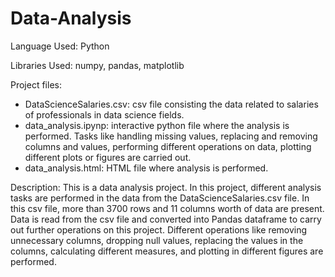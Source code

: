 # Data-Analysis

Language Used: Python

Libraries Used: numpy, pandas, matplotlib

Project files:

- DataScienceSalaries.csv: csv file consisting the data related to salaries of professionals in data science fields.
- data_analysis.ipynp: interactive python file where the analysis is performed. Tasks like handling missing values, replacing and removing columns and values, performing different operations on data, plotting different plots or figures are carried out.
- data_analysis.html: HTML file where analysis is performed.

Description: This is a data analysis project. In this project, different analysis tasks are performed in the data from the DataScienceSalaries.csv file. In this csv file, more than 3700 rows and 11 columns worth of data are present. Data is read from the csv file and converted into Pandas dataframe to carry out further operations on this project. Different operations like removing unnecessary columns, dropping null values, replacing the values in the columns, calculating different measures, and plotting in different figures are performed.
